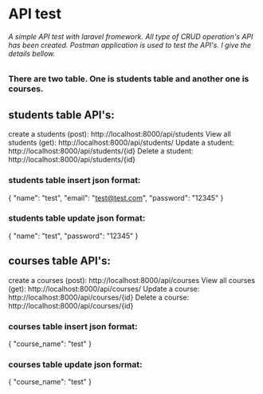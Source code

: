 # API test

###### A simple API test with laravel fromework. All type of CRUD operation's API has been created. Postman application is used to test the API's. I give the details bellow.

### There are two table. One is students table and another one is courses.

## students table API's:
create a students (post): http://localhost:8000/api/students
View all students (get): http://localhost:8000/api/students/
Update a student: http://localhost:8000/api/students/{id}
Delete a student: http://localhost:8000/api/students/{id}

### students table insert json format:
{
    "name": "test",
    "email": "test@test.com",
    "password": "12345"
}
### students table update json format:
{
    "name": "test",
    "password": "12345"
}

## courses table API's:
create a courses (post): http://localhost:8000/api/courses
View all courses (get): http://localhost:8000/api/courses/
Update a course: http://localhost:8000/api/courses/{id}
Delete a course: http://localhost:8000/api/courses/{id}

### courses table insert json format:
{
    "course_name": "test"
}
### courses table update json format:
{
    "course_name": "test"
}